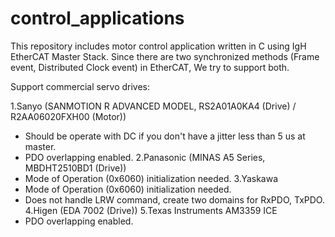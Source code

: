 # control_applications

This repository includes motor control application written in C using IgH EtherCAT Master Stack. Since there are two synchronized methods (Frame event, Distributed Clock event) in EtherCAT, We try to support both.

Support commercial servo drives:

1.Sanyo (SANMOTION R ADVANCED MODEL, RS2A01A0KA4 (Drive) / R2AA06020FXH00 (Motor))
 - Should be operate with DC if you don't have a jitter less than 5 us at master.
 - PDO overlapping enabled.
2.Panasonic (MINAS A5 Series, MBDHT2510BD1 (Drive))
 - Mode of Operation (0x6060) initialization needed.
3.Yaskawa
 - Mode of Operation (0x6060) initialization needed.
 - Does not handle LRW command, create two domains for RxPDO, TxPDO.
4.Higen (EDA 7002 (Drive))
5.Texas Instruments AM3359 ICE
 - PDO overlapping enabled.

